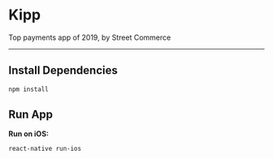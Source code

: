 # Kipp

Top payments app of 2019, by Street Commerce

---

## Install Dependencies

```bash
npm install
```

## Run App

**Run on iOS:**

```bash
react-native run-ios
```